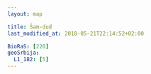 ```yaml
---
layout: map

title: Šam-dud
last_modified_at: 2018-05-21T22:14:52+02:00

BioRaS: [220]
geoSrbija:
  L1_182: [5]
---
```

